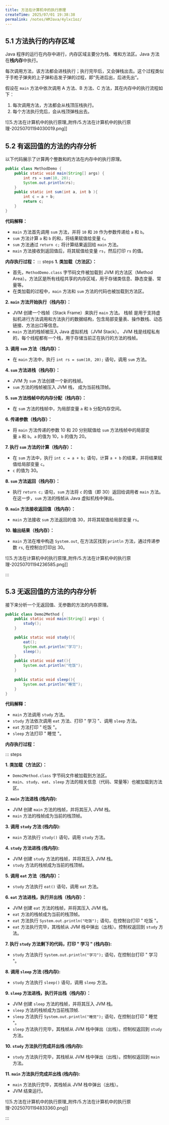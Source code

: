 ```yaml
---
title: 方法在计算机中的执行原理
createTime: 2025/07/01 19:38:38
permalink: /notes/HMJava/4ylxc1oz/
---
```

## 5.1 方法执行的内存区域

Java 程序的运行在内存中进行，内存区域主要分为栈、堆和方法区。Java 方法在**栈内存**中执行。

每次调用方法，该方法都会进栈执行；执行完毕后，又会弹栈出去。这个过程类似于手枪子弹夹的上子弹和击发子弹的过程，即“先进后出，后进先出”。

假设在 `main` 方法中依次调用 A 方法、B 方法、C 方法，其在内存中的执行流程如下：

1.  每次调用方法，方法都会从栈顶压栈执行。
2.  每个方法执行完后，会从栈顶弹栈出去。

![[5.方法在计算机中的执行原理_附件/5.方法在计算机中的执行原理-20250701194030019.png]]

## 5.2 有返回值的方法的内存分析

以下代码展示了计算两个整数和的方法在内存中的执行原理。

```java
public class MethodDemo {
    public static void main(String[] args) {
        int rs = sum(10, 20);
        System.out.println(rs);
    }
    public static int sum(int a, int b ){
        int c = a + b; 
        return c;
    }
}
```

 **代码解释：**
*   `main` 方法首先调用 `sum` 方法，并将 `10` 和 `20` 作为参数传递给 `a` 和 `b`。
*   `sum` 方法计算 `a` 和 `b` 的和，将结果赋值给变量 `c`。
*   `sum` 方法通过 `return c;` 将计算结果返回给 `main` 方法。
*   `main` 方法接收到返回值后，将其赋值给变量 `rs`，然后打印 `rs` 的值。

**内存执行过程：**
::: steps
**1. 类加载（方法区）：**

- 首先，`MethodDemo.class` 字节码文件被加载到 JVM 的方法区（Method Area）。方法区是所有线程共享的内存区域，用于存储类信息、静态变量、常量等。
- 在类加载的过程中，`main` 方法和 `sum` 方法的代码也被加载到方法区。

**2. `main` 方法开始执行（栈内存）：**

- JVM 创建一个栈帧（Stack Frame）来执行 `main` 方法。 栈帧 是用于支持虚拟机进行方法调用和方法执行的数据结构，包含局部变量表、操作数栈、动态链接、方法出口等信息。
- `main` 方法的栈帧被压入 Java 虚拟机栈（JVM Stack）。 JVM 栈是线程私有的，每个线程都有一个栈，用于存储当前正在执行的方法的栈帧。

**3. 调用 `sum` 方法（栈内存）：**

- 在 `main` 方法中，执行 `int rs = sum(10, 20);` 语句，调用 `sum` 方法。

**4. `sum` 方法进栈（栈内存）：**

- JVM 为 `sum` 方法创建一个新的栈帧。
- `sum` 方法的栈帧被压入 JVM 栈， 成为当前栈顶帧。

**5. `sum` 方法栈帧中的内存分配（栈内存）：**

- 在 `sum` 方法的栈帧中，为局部变量 `a` 和 `b` 分配内存空间。

**6. 传递参数（栈内存）：**

- 将 `main` 方法传递的参数 10 和 20 分别赋值给 `sum` 方法栈帧中的局部变量 `a` 和 `b`。`a` 的值为 10，`b` 的值为 20。

**7. 执行 `sum` 方法的计算（栈内存）：**

- 在 `sum` 方法中，执行 `int c = a + b;` 语句，计算 `a + b` 的结果，并将结果赋值给局部变量 `c`。
- `c` 的值为 30。

**8. `sum` 方法返回（栈内存）：**

- 执行 `return c;` 语句，`sum` 方法将 `c` 的值（即 30）返回给调用者 `main` 方法。在这一步，`sum` 方法的栈帧从 Java 虚拟机栈中弹出。

**9. `main` 方法接收返回值（栈内存）：**

- `main` 方法接收 `sum` 方法返回的值 30，并将其赋值给局部变量 `rs`。

**10. 输出结果（栈内存）：**

- `main` 方法在堆中构造 `System.out`, 在方法区找到 `println` 方法，通过传递参数 `rs`, 在控制台打印出 30。

![[5.方法在计算机中的执行原理_附件/5.方法在计算机中的执行原理-20250701194236585.png]]

:::

## 5.3 无返回值的方法的内存分析

接下来分析一个无返回值、无参数的方法的内存原理。

```java
public class Demo2Method {
    public static void main(String[] args) {
        study();
    }

    public static void study(){
		eat();
		System.out.println("学习");
		sleep();
	}
    public static void eat(){
        System.out.println("吃饭");
    }
  
    public static void sleep(){
        System.out.println("睡觉");
    }
}
```

**代码解释：**
*   `main` 方法调用 `study` 方法。
*   `study` 方法依次调用 `eat` 方法、打印 " 学习 "、调用 `sleep` 方法。
*   `eat` 方法打印 " 吃饭 "。
*   `sleep` 方法打印 " 睡觉 "。

**内存执行过程：**

::: steps

**1. 类加载（方法区）：**

- `Demo2Method.class` 字节码文件被加载到方法区。
- `main`、`study`、`eat`、`sleep` 方法的相关信息（代码、常量等）也被加载到方法区。

**2. `main` 方法进栈 (栈内存):**

- JVM 创建 `main` 方法的栈帧，并将其压入 JVM 栈。
- `main` 方法的栈帧成为当前的栈顶帧。

**3. 调用 `study` 方法 (栈内存):**

- `main` 方法执行 `study()` 语句，调用 `study` 方法。

**4. `study` 方法进栈 (栈内存):**

- JVM 创建 `study` 方法的栈帧，并将其压入 JVM 栈。
- `study` 方法的栈帧成为当前的栈顶帧。

**5. 调用 `eat` 方法（栈内存）：**

- `study` 方法执行 `eat()` 语句，调用 `eat` 方法。

**6. `eat` 方法进栈，执行并出栈（栈内存）：**

- JVM 创建 `eat` 方法的栈帧，并将其压入 JVM 栈。
- `eat` 方法的栈帧成为当前的栈顶帧。
- `eat` 方法执行 `System.out.println("吃饭");` 语句，在控制台打印 " 吃饭 "。
- `eat` 方法执行完毕，其栈帧从 JVM 栈中弹出（出栈）。控制权返回到 `study` 方法。

**7. 执行 `study` 方法剩下的代码，打印 " 学习 " (栈内存):**

- `study` 方法执行 `System.out.println("学习");` 语句，在控制台打印 " 学习 "。

**8. 调用 `sleep` 方法 (栈内存):**

- `study` 方法执行 `sleep()` 语句，调用 `sleep` 方法。

**9. `sleep` 方法进栈，执行并出栈（栈内存）：**

- JVM 创建 `sleep` 方法的栈帧，并将其压入 JVM 栈。
- `sleep` 方法的栈帧成为当前栈顶帧.
- `sleep` 方法执行 `System.out.println("睡觉");` 语句，在控制台打印 " 睡觉 "。
- `sleep` 方法执行完毕，其栈帧从 JVM 栈中弹出（出栈）。控制权返回到 `study` 方法。

**10. `study` 方法执行完成并出栈 (栈内存):**

- `study` 方法执行完毕，其栈帧从 JVM 栈中弹出（出栈）。控制权返回到 `main` 方法。

**11. `main` 方法执行完成并出栈 (栈内存):**

- `main` 方法执行完毕，其栈帧从 JVM 栈中弹出（出栈）。
- JVM 结束运行。

![[5.方法在计算机中的执行原理_附件/5.方法在计算机中的执行原理-20250701194833360.png]]

:::
